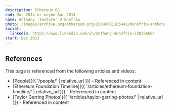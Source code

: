 ```yaml
---
description: Ethereum OG
end: Mar 2014 or maybe Apr 2014
name: Anthony 'Texture' D'Onofrio
photo: /images/archive.org/ethereum.org/20140701165441/donofrio-anthony.jpg
social:
  linkedin: https://www.linkedin.com/in/anthony-donofrio-23036660/
start: Dec 2013
---
```


## References

This page is referenced from the following articles and videos:

- [People]({{ '/people/' | relative_url }}) - Referenced in content
- [Ethereum Foundation Timeline]({{ '/articles/ethereum-foundation-timeline/' | relative_url }}) - Referenced in content
- [Taylor Gerring Photos]({{ '/articles/taylor-gerring-photos/' | relative_url }}) - Referenced in content